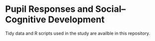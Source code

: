# Pupil Responses and Social–Cognitive Development
Tidy data and R scripts used in the study are availble in this repository. 
